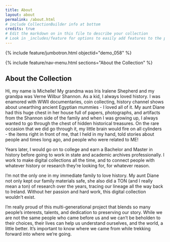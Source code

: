 ```yaml
---
title: About
layout: about
permalink: /about.html
# include CollectionBuilder info at bottom
credits: true
# Edit the markdown on in this file to describe your collection
# Look in _includes/feature for options to easily add features to the page
---
```


{% include feature/jumbotron.html objectid="demo_058" %}

{% include feature/nav-menu.html sections="About the Collection" %}

## About the Collection

Hi, my name is Michelle! My grandma was Iris Iralene Shepherd and my grandpa was Verne Wilbur Shannon. As a kid, I always loved history. I was enamored with WWII documentaries, coin collecting, history channel shows about unearthing ancient Egyptian mummies - I loved all of it. My aunt Diane had this huge chest in her house full of papers, photographs, and artifacts from the Shannon side of the family and when I was growing up, I always wanted to go through the chest of hidden historical treasures. On the rare occasion that we did go through it, my little brain would fire on all cylinders - the items right in front of me, that I held in my hand, told stories about people and times long ago, and people who were related to ME! 

Years later, I would go on to college and earn a Bachelor and Master in history before going to work in state and academic archives professionally. I work to make digital collections all the time, and to connect people with whatever history or research they’re looking for, for whatever reason.

I’m not the only one in my immediate family to love history. My aunt Diane not only kept our family materials safe, she also did a TON (and I really mean a ton) of research over the years, tracing our lineage all the way back to Ireland. Without her passion and hard work, this digital collection wouldn’t exist.

I’m really proud of this multi-generational project that blends so many people’s interests, talents, and dedication to preserving our story. While we are not the same people who came before us and we can’t be beholden to their choices, their lives can help us understand ourselves, and the world, a little better. It’s important to know where we came from while trekking forward into where we’re going.